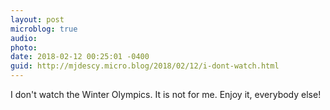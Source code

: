 ```yaml
---
layout: post
microblog: true
audio: 
photo: 
date: 2018-02-12 00:25:01 -0400
guid: http://mjdescy.micro.blog/2018/02/12/i-dont-watch.html
---
```

I don't watch the Winter Olympics. It is not for me. Enjoy it, everybody else!
